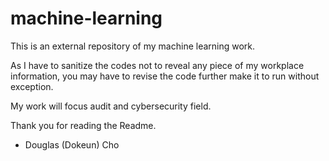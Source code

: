 # machine-learning
This is an external repository of my machine learning work. 

As I have to sanitize the codes not to reveal any piece of my workplace information, you may have to revise the code further make it to run 
without exception.

My work will focus audit and cybersecurity field. 

Thank you for reading the Readme. 

- Douglas (Dokeun) Cho 
